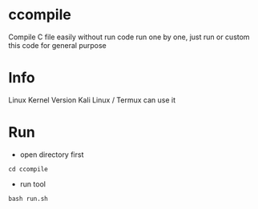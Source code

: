 # ccompile
Compile C file easily without run code run one by one, just run or custom this code for general purpose

# Info
Linux Kernel Version
Kali Linux / Termux can use it

# Run
- open directory first
```shell
cd ccompile
```

- run tool
```shell
bash run.sh
```
